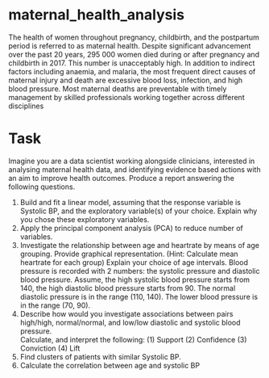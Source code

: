 # maternal_health_analysis
The health of women throughout pregnancy, childbirth, and the postpartum period is referred to as maternal health. Despite significant advancement over the past 20 years, 295 000 women died during or after pregnancy and childbirth in 2017. This number is unacceptably high. In addition to indirect factors including anaemia, and malaria, the most frequent direct causes of maternal injury and death are excessive blood loss, infection, and high blood pressure. Most maternal deaths are preventable with timely management by skilled professionals working together across different disciplines
# Task

Imagine you are a data scientist working alongside clinicians, interested in analysing maternal health data, and identifying evidence based actions with an aim to improve health outcomes.
Produce a report answering the following questions. 
1)    Build and fit a linear model, assuming that the response variable is Systolic BP, and the exploratory variable(s) of your choice. Explain why you chose these exploratory variables.
2)    Apply the principal component analysis (PCA) to reduce number of variables.
3)    Investigate the relationship between age and heartrate  by means of age grouping.
Provide graphical representation. (Hint: Calculate mean heartrate for each group)
Explain your choice of age intervals.
Blood pressure is recorded with 2 numbers: the systolic pressure and diastolic blood pressure. Assume, the high systolic blood pressure starts from 140, the high diastolic blood pressure starts from 90. The normal diastolic pressure is in the range (110, 140). The lower blood pressure is in the range (70, 90).  
4)    Describe how would you investigate associations between pairs high/high, normal/normal, and low/low diastolic and systolic blood pressure.  
Calculate, and interpret the following:
(1)    Support
(2)    Confidence
(3)    Conviction
(4)    Lift
5)    Find clusters of patients with similar Systolic BP.
6)    Calculate the correlation between age and systolic BP

